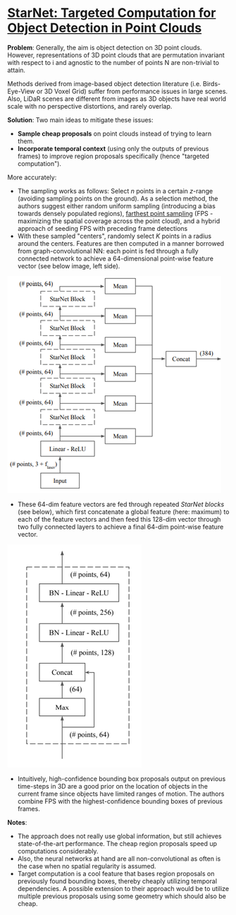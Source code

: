 # [StarNet: Targeted Computation for Object Detection in Point Clouds](https://arxiv.org/pdf/1908.11069.pdf)

**Problem**: Generally, the aim is object detection on 3D point clouds. However, representations of 3D point clouds that are permutation invariant with respect to
i and agnostic to the number of points N are non-trivial to attain. 

Methods derived from image-based object detection literature (i.e. Birds-Eye-View or 3D Voxel Grid) suffer from
performance issues in large scenes. Also, LiDaR scenes are different from images as 3D objects have
real world scale with no perspective distortions, and rarely overlap.

**Solution**: Two main ideas to mitigate these issues:
* **Sample cheap proposals** on point clouds instead of trying to learn them.
* **Incorporate temporal context** (using only the outputs of previous frames) to improve region proposals specifically (hence "targeted computation").

More accurately: 
* The sampling works as follows: Select *n* points in a certain *z*-range (avoiding sampling points on the ground). As a selection method, the authors 
suggest either random uniform sampling (introducing a bias towards densely populated regions), [farthest point sampling](https://www.numerical-tours.com/matlab/fastmarching_5_sampling_2d/) (FPS - maximizing the spatial coverage across the point cloud), and
a hybrid approach of seeding FPS with preceding frame detections
* With these sampled "centers", randomly select *K* points in a radius around 
the centers. Features are then computed in a manner borrowed from graph-convolutional NN:
each point is fed through a fully connected network to achieve a 64-dimensional point-wise feature vector (see below image, left side).

![BILD](../images/starnet_net.png?raw=true "Wireframe001")
* These 64-dim feature vectors are fed through repeated *StarNet blocks*  (see below), which first concatenate a global feature 
(here: maximum) to each of the feature vectors and then feed this 128-dim vector through two
fully connected layers to achieve a final 64-dim point-wise feature vector.

![BILD](../images/starnet_block.png?raw=true "Wireframe001")

* Intuitively, high-confidence bounding box proposals output on previous time-steps in 3D are a good prior on the
location of objects in the current frame since objects have
limited ranges of motion. The authors combine FPS with the highest-confidence bounding boxes of previous frames.

**Notes**:
* The approach does not really use global information, but still achieves state-of-the-art
performance. The cheap region proposals speed up computations considerably.
* Also, the neural networks at hand are all non-convolutional as often is the case when no 
spatial regularity is assumed.
* Target computation is a cool feature that bases region proposals on previously found bounding
boxes, thereby cheaply utilizing temporal dependencies. A possible extension to their approach would be to 
utilize multiple previous proposals using some geometry which should also be cheap.